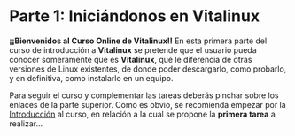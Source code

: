 # Parte 1: Iniciándonos en Vitalinux

**¡¡Bienvenidos al Curso Online de Vitalinux!!** En esta primera parte del curso de introducción a **Vitalinux** se pretende que el usuario pueda conocer someramente que es **Vitalinux**, qué le diferencia de otras versiones de Linux existentes, de donde poder descargarlo, como probarlo, y en definitiva, como instalarlo en un equipo.


Para seguir el curso y complementar las tareas deberás pinchar sobre los enlaces de la parte superior.  Como es obvio, se recomienda empezar por la [Introducción](introduccion.md) al curso, en relación a la cual se propone la **primera tarea** a realizar...